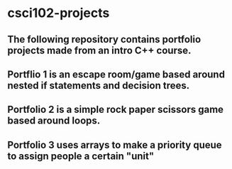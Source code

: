# csci102-projects
The following repository contains portfolio projects made from an intro C++ course. 
---------
Portflio 1 is an escape room/game based around nested if statements and decision trees.
---------
Portfolio 2 is a simple rock paper scissors game based around loops.
---------
Portfolio 3 uses arrays to make a priority queue to assign people a certain "unit"
---------
